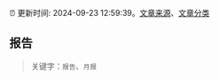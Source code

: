 :alarm_clock: 更新时间: 2024-09-23 12:59:39。[文章来源](/README.md)、[文章分类](/TAGS.md)

## 报告


> 关键字：`报告`、`月报`



